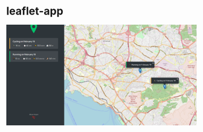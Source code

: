 # leaflet-app

![alt text](https://github.com/alicankececi/leaflet-app/blob/master/leaflet_app.png?raw=true)
